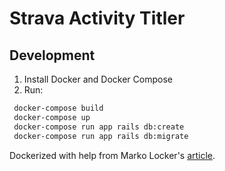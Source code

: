 # Strava Activity Titler

## Development
1. Install Docker and Docker Compose
2. Run:
  ```bash
   docker-compose build
   docker-compose up
   docker-compose run app rails db:create
   docker-compose run app rails db:migrate
   ```

Dockerized with help from Marko Locker's
[article](https://blog.codeship.com/running-rails-development-environment-docker/).


